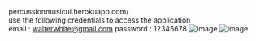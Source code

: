 percussionmusicui.herokuapp.com/                                                                                                                                
use the following credentials to access the application                                                                                                                   
email : walterwhite@gmail.com password : 12345678
![image](https://user-images.githubusercontent.com/59998213/139588437-e66fcb9f-3520-4cad-a29d-901555613c56.png)
![image](https://user-images.githubusercontent.com/59998213/139588518-7921665a-9584-48a1-986a-a3a130a5b2db.png)

